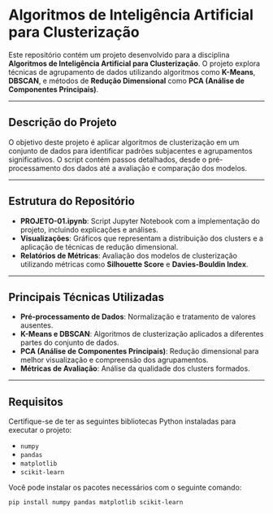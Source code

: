# Algoritmos de Inteligência Artificial para Clusterização

Este repositório contém um projeto desenvolvido para a disciplina **Algoritmos de Inteligência Artificial para Clusterização**. O projeto explora técnicas de agrupamento de dados utilizando algoritmos como **K-Means**, **DBSCAN**, e métodos de **Redução Dimensional** como **PCA (Análise de Componentes Principais)**.

---

## Descrição do Projeto

O objetivo deste projeto é aplicar algoritmos de clusterização em um conjunto de dados para identificar padrões subjacentes e agrupamentos significativos. O script contém passos detalhados, desde o pré-processamento dos dados até a avaliação e comparação dos modelos.

---

## Estrutura do Repositório

- **PROJETO-01.ipynb**: Script Jupyter Notebook com a implementação do projeto, incluindo explicações e análises.
- **Visualizações**: Gráficos que representam a distribuição dos clusters e a aplicação de técnicas de redução dimensional.
- **Relatórios de Métricas**: Avaliação dos modelos de clusterização utilizando métricas como **Silhouette Score** e **Davies-Bouldin Index**.

---

## Principais Técnicas Utilizadas

- **Pré-processamento de Dados**: Normalização e tratamento de valores ausentes.
- **K-Means e DBSCAN**: Algoritmos de clusterização aplicados a diferentes partes do conjunto de dados.
- **PCA (Análise de Componentes Principais)**: Redução dimensional para melhor visualização e compreensão dos agrupamentos.
- **Métricas de Avaliação**: Análise da qualidade dos clusters formados.

---

## Requisitos

Certifique-se de ter as seguintes bibliotecas Python instaladas para executar o projeto:
- `numpy`
- `pandas`
- `matplotlib`
- `scikit-learn`

Você pode instalar os pacotes necessários com o seguinte comando:
```bash
pip install numpy pandas matplotlib scikit-learn
